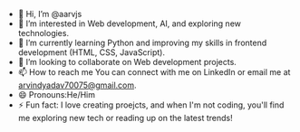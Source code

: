 - 👋 Hi, I’m @aarvjs
- 👀 I’m interested in Web development, AI, and exploring new technologies.
- 🌱 I’m currently learning  Python and improving my skills in frontend development (HTML, CSS, JavaScript).
- 💞️ I’m looking to collaborate on Web development projects.
- 📫 How to reach me You can connect with me on LinkedIn or email me at arvindyadav70075@gmail.com.
- 😄 Pronouns:He/Him
- ⚡ Fun fact: I love creating proejcts, and when I'm not coding, you'll find me exploring new tech or reading up on the latest trends!

<!---
aarvjs/aarvjs is a ✨ special ✨ repository because its `README.md` (this file) appears on your GitHub profile.
You can click the Preview link to take a look at your changes.
--->
